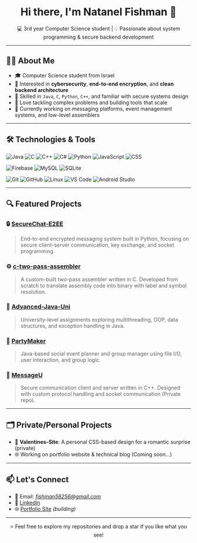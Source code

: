 <h1 align="center">Hi there, I'm Natanel Fishman 👋</h1>

<p align="center">
  💻 3rd year Computer Science student | 💡 Passionate about system programming & secure backend development
</p>

---

## 👨‍💻 About Me

- 🎓 Computer Science student from Israel  
- 🔐 Interested in **cybersecurity**, **end-to-end encryption**, and **clean backend architecture**  
- 🔧 Skilled in `Java`, `C`, `Python`, `C++`, and familiar with secure systems design  
- 🤖 Love tackling complex problems and building tools that scale  
- 🌱 Currently working on messaging platforms, event management systems, and low-level assemblers

---

## 🛠️ Technologies & Tools

![Java](https://img.shields.io/badge/Java-ED8B00?style=flat&logo=java&logoColor=white)
![C](https://img.shields.io/badge/C-00599C?style=flat&logo=c&logoColor=white)
![C++](https://img.shields.io/badge/C++-00599C?style=flat&logo=c%2B%2B&logoColor=white)
![C#](https://img.shields.io/badge/CSharp-239120?style=flat&logo=c-sharp&logoColor=white)
![Python](https://img.shields.io/badge/Python-3776AB?style=flat&logo=python&logoColor=white)
![JavaScript](https://img.shields.io/badge/JavaScript-F7DF1E?style=flat&logo=javascript&logoColor=black)
![CSS](https://img.shields.io/badge/CSS-1572B6?style=flat&logo=css3&logoColor=white)

![Firebase](https://img.shields.io/badge/Firebase-FFCA28?style=flat&logo=firebase&logoColor=black)
![MySQL](https://img.shields.io/badge/MySQL-4479A1?style=flat&logo=mysql&logoColor=white)
![SQLite](https://img.shields.io/badge/SQLite-003B57?style=flat&logo=sqlite&logoColor=white)

![Git](https://img.shields.io/badge/Git-F05032?style=flat&logo=git&logoColor=white)
![GitHub](https://img.shields.io/badge/GitHub-181717?style=flat&logo=github&logoColor=white)
![Linux](https://img.shields.io/badge/Linux-FCC624?style=flat&logo=linux&logoColor=black)
![VS Code](https://img.shields.io/badge/VSCode-007ACC?style=flat&logo=visual-studio-code&logoColor=white)
![Android Studio](https://img.shields.io/badge/Android%20Studio-3DDC84?style=flat&logo=android-studio&logoColor=white)


---

## 🔍 Featured Projects

### 🔒 [SecureChat-E2EE](https://github.com/Natifishman/SecureChat-E2EE)
> End-to-end encrypted messaging system built in Python, focusing on secure client-server communication, key exchange, and socket programming.

### ⚙️ [c-two-pass-assembler](https://github.com/Natifishman/c-two-pass-assembler)
> A custom-built two-pass assembler written in C. Developed from scratch to translate assembly code into binary with label and symbol resolution.

### 🧠 [Advanced-Java-Uni](https://github.com/Natifishman/Advanced-Java-Uni)
> University-level assignments exploring multithreading, OOP, data structures, and exception handling in Java.

### 🎉 [PartyMaker](https://github.com/Natifishman/PartyMaker)
> Java-based social event planner and group manager using file I/O, user interaction, and group logic.

### 💬 [MessageU](Private)
> Secure communication client and server written in C++. Designed with custom protocol handling and socket communication (Private repo).

---

## 🗂️ Private/Personal Projects

- 💌 **Valentines-Site**: A personal CSS-based design for a romantic surprise (private)
- 🌐 Working on portfolio website & technical blog (Coming soon...)

---

## 📫 Let's Connect

- 📧 Email: *fishman56256@gmail.com*
- 💼 [LinkedIn](https://www.linkedin.com/in/natanelf/)
- 🌐 [Portfolio Site](https://yourdomain.com) _(building)_

---

<p align="center">⭐️ Feel free to explore my repositories and drop a star if you like what you see!</p>
